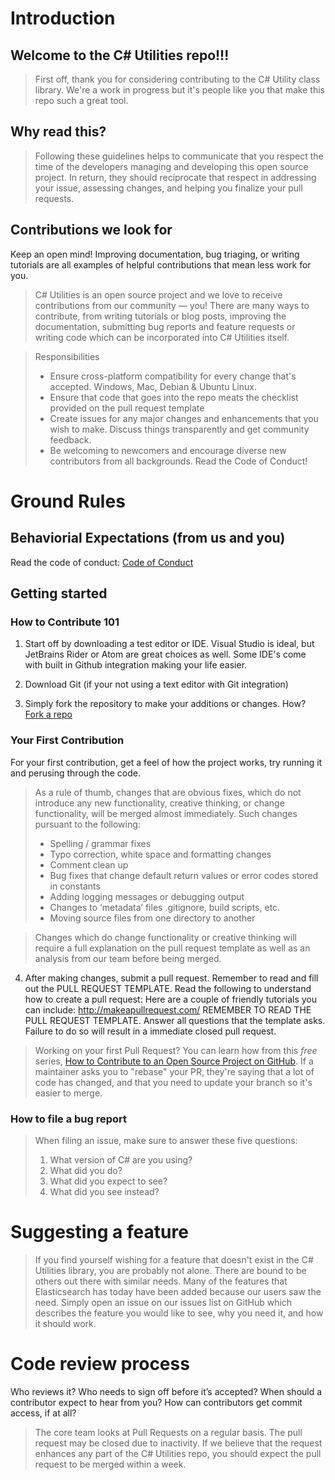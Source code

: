 # Introduction

## Welcome to the C# Utilities repo!!!

>First off, thank you for considering contributing to the C# Utility class library. We're a work in progress but it's people like you that make this repo such a great tool.

## Why read this?

>Following these guidelines helps to communicate that you respect the time of the developers managing and developing this open source project. In return, they should reciprocate that respect in addressing your issue, assessing changes, and helping you finalize your pull requests.

## Contributions we look for

Keep an open mind! Improving documentation, bug triaging, or writing tutorials are all examples of helpful contributions that mean less work for you.

> C# Utilities is an open source project and we love to receive contributions from our community — you! There are many ways to contribute, from writing tutorials or blog posts, improving the documentation, submitting bug reports and feature requests or writing code which can be incorporated into C# Utilities itself.

> Responsibilities
> * Ensure cross-platform compatibility for every change that's accepted. Windows, Mac, Debian & Ubuntu Linux.
> * Ensure that code that goes into the repo meats the checklist provided on the pull request template
> * Create issues for any major changes and enhancements that you wish to make. Discuss things transparently and get community feedback.
> * Be welcoming to newcomers and encourage diverse new contributors from all backgrounds. Read the Code of Conduct!

# Ground Rules

## Behaviorial Expectations (from us and you)
Read the code of conduct: [Code of Conduct](https://github.com/manu-p-1/CSharp-Utilities/blob/master/CODE_OF_CONDUCT.md)

## Getting started

### How to Contribute 101
1. Start off by downloading a test editor or IDE. Visual Studio is ideal, but JetBrains Rider or Atom are great choices as well.
Some IDE's come with built in Github integration making your life easier.

2. Download Git (if your not using a text editor with Git integration)

3. Simply fork the repository to make your additions or changes. How? [Fork a repo](https://help.github.com/articles/fork-a-repo/)

### Your First Contribution
For your first contribution, get a feel of how the project works, try running it and perusing through the code.

> As a rule of thumb, changes that are obvious fixes, which do not introduce any new functionality, creative thinking, or change functionality, will be merged almost immediately. Such changes pursuant to the following:
>* Spelling / grammar fixes
>* Typo correction, white space and formatting changes
>* Comment clean up
>* Bug fixes that change default return values or error codes stored in constants
>* Adding logging messages or debugging output
>* Changes to ‘metadata’ files .gitignore, build scripts, etc.
>* Moving source files from one directory to another

> Changes which do change functionality or creative thinking will require a full explanation on the pull request template as well as an analysis from our team before being merged.

4. After making changes, submit a pull request. Remember to read and fill out the PULL REQUEST TEMPLATE.
Read the following to understand how to create a pull request:
Here are a couple of friendly tutorials you can include: http://makeapullrequest.com/
REMEMBER TO READ THE PULL REQUEST TEMPLATE. Answer all questions that the template asks. Failure to do so will result in a immediate closed pull request.

> Working on your first Pull Request? You can learn how from this *free* series, [How to Contribute to an Open Source Project on GitHub](https://egghead.io/series/how-to-contribute-to-an-open-source-project-on-github).
> If a maintainer asks you to "rebase" your PR, they're saying that a lot of code has changed, and that you need to update your branch so it's easier to merge.

### How to file a bug report

> When filing an issue, make sure to answer these five questions:
> 1. What version of C# are you using?
> 3. What did you do?
> 4. What did you expect to see?
> 5. What did you see instead?

# Suggesting a feature
> If you find yourself wishing for a feature that doesn't exist in the C# Utilities library, you are probably not alone. There are bound to be others out there with similar needs. Many of the features that Elasticsearch has today have been added because our users saw the need. Simply open an issue on our issues list on GitHub which describes the feature you would like to see, why you need it, and how it should work.

# Code review process
Who reviews it? Who needs to sign off before it’s accepted? When should a contributor expect to hear from you? How can contributors get commit access, if at all?

> The core team looks at Pull Requests on a regular basis. The pull request may be closed due to inactivity. If we believe that the request enhances any part of the C# Utilities repo,
you should expect the pull request to be merged within a week.
